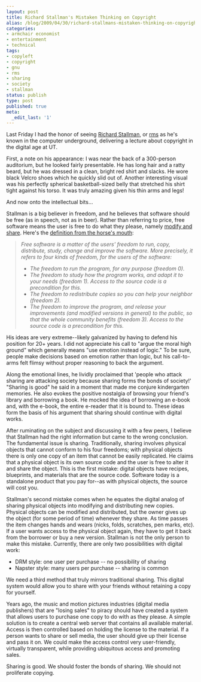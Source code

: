 ```yaml
---
layout: post
title: Richard Stallman's Mistaken Thinking on Copyright
alias: /blog/2009/04/30/richard-stallmans-mistaken-thinking-on-copyright/
categories:
- armchair economist
- entertainment
- technical
tags:
- copyleft
- copyright
- gnu
- rms
- sharing
- society
- stallman
status: publish
type: post
published: true
meta:
  _edit_last: '1'
---
```

Last Friday I had the honor of seeing <a title="Richard Stallman's Home Page" href="https://www.stallman.org/" target="_blank">Richard Stallman</a>, or <a title="Wikipedia: Richard Stallman" href="https://en.wikipedia.org/wiki/Richard_Stallman" target="_blank">rms</a> as he's known in the computer underground, delivering a lecture about copyright in the digital age at UT.

First, a note on his appearance: I was near the back of a 300-person auditorium, but he looked fairly presentable. He has long hair and a ratty beard, but he was dressed in a clean, bright red shirt and slacks. He wore black Velcro shoes which he quickly slid out of. Another interesting visual was his perfectly spherical basketball-sized belly that stretched his shirt tight against his torso. It was truly amazing given his thin arms and legs!

And now onto the intellectual bits...

Stallman is a big believer in freedom, and he believes that software should be free (as in speech, not as in beer). Rather than referring to price, free software means the user is free to do what they please, namely <a title="Free Software Foundation Definition" href="https://www.fsf.org/about/what-is-free-software" target="_blank">modify and share</a>. Here's the <a title="Free Software" href="https://www.gnu.org/philosophy/free-sw.html" target="_blank">definition from the horse's mouth</a>:

<blockquote><em>Free software is a matter of the users' freedom to run, copy, distribute, study, change and improve the software.  More precisely, it refers to four kinds of freedom, for the users of the software: </em>

 * <em>The freedom to run the program, for any purpose (freedom 0).</em>
 * <em>The freedom to study how the program works, and adapt it to your needs (freedom 1). Access to the source code is a precondition       for this. </em>
 * <em>The freedom to redistribute copies so you can help your neighbor (freedom 2). </em>
 * <em>The freedom to improve the program, and release your improvements (and modified versions in general) to the public, so that the whole community benefits (freedom 3). Access to the source code is a precondition for this.</em>

</blockquote>

His ideas are very extreme--likely galvanized by having to defend his position for 20+ years. I did not appreciate his call to "argue the moral high ground" which generally means "use emotion instead of logic." To be sure, people make decisions based on emotion rather than logic, but his call-to-arms felt flimsy without proper reasoning to back the argument.

Along the emotional lines, he lividly proclaimed that 'people who attack sharing are attacking society because sharing forms the bonds of society!' "Sharing is good" he said in a moment that made me conjure kindergarten memories. He also evokes the positive nostalgia of browsing your friend's library and borrowing a book. He mocked the idea of borrowing an e-book and, with the e-book, the entire e-reader that it is bound to. These ideas form the basis of his argument that sharing should continue with digital works.

After ruminating on the subject and discussing it with a few peers, I believe that Stallman had the right information but came to the wrong conclusion. The fundamental issue is sharing. Traditionally, sharing involves physical objects that cannot conform to his four freedoms; with physical objects there is only one copy of an item that cannot be easily replicated. He claims that a physical object is its own source code and the user is free to alter it and share the object. This is the first mistake: digital objects have recipes, blueprints, and materials that are the source code. Software today is a standalone product that you pay for--as with physical objects, the source will cost you.

Stallman's second mistake comes when he equates the digital analog of sharing physical objects into modifying and distributing new copies. Physical objects can be modified and distributed, but the owner gives up the object (for some period of time) whenever they share. As time passes the item changes hands and wears (nicks, folds, scratches, pen marks, etc). If a user wants access to the physical object again, they have to get it back from the borrower or buy a new version. Stallman is not the only person to make this mistake. Currently, there are only two possibilities with digital work:

 * DRM style: one user per purchase -- no possibility of sharing
 * Napster style: many users per purchase -- sharing is common

We need a third method that truly mirrors traditional sharing. This digital system would allow you to share with your friends without retaining a copy for yourself.

Years ago, the music and motion pictures industries (digital media publishers) that are "losing sales" to piracy should have created a system that allows users to purchase one copy to do with as they please. A simple solution is to create a central web server that contains all available material. Access is then controlled based on holding the license to the material. If a person wants to share or sell media, the user should give up their license and pass it on. We could make the access control very user-friendly, virtually transparent, while providing ubiquitous access and promoting sales.

Sharing is good. We should foster the bonds of sharing. We should not proliferate copying.
